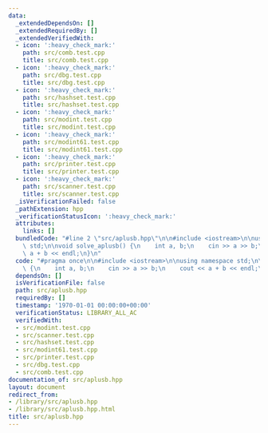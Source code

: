 ```yaml
---
data:
  _extendedDependsOn: []
  _extendedRequiredBy: []
  _extendedVerifiedWith:
  - icon: ':heavy_check_mark:'
    path: src/comb.test.cpp
    title: src/comb.test.cpp
  - icon: ':heavy_check_mark:'
    path: src/dbg.test.cpp
    title: src/dbg.test.cpp
  - icon: ':heavy_check_mark:'
    path: src/hashset.test.cpp
    title: src/hashset.test.cpp
  - icon: ':heavy_check_mark:'
    path: src/modint.test.cpp
    title: src/modint.test.cpp
  - icon: ':heavy_check_mark:'
    path: src/modint61.test.cpp
    title: src/modint61.test.cpp
  - icon: ':heavy_check_mark:'
    path: src/printer.test.cpp
    title: src/printer.test.cpp
  - icon: ':heavy_check_mark:'
    path: src/scanner.test.cpp
    title: src/scanner.test.cpp
  _isVerificationFailed: false
  _pathExtension: hpp
  _verificationStatusIcon: ':heavy_check_mark:'
  attributes:
    links: []
  bundledCode: "#line 2 \"src/aplusb.hpp\"\n\n#include <iostream>\n\nusing namespace\
    \ std;\n\nvoid solve_aplusb() {\n    int a, b;\n    cin >> a >> b;\n    cout <<\
    \ a + b << endl;\n}\n"
  code: "#pragma once\n\n#include <iostream>\n\nusing namespace std;\n\nvoid solve_aplusb()\
    \ {\n    int a, b;\n    cin >> a >> b;\n    cout << a + b << endl;\n}"
  dependsOn: []
  isVerificationFile: false
  path: src/aplusb.hpp
  requiredBy: []
  timestamp: '1970-01-01 00:00:00+00:00'
  verificationStatus: LIBRARY_ALL_AC
  verifiedWith:
  - src/modint.test.cpp
  - src/scanner.test.cpp
  - src/hashset.test.cpp
  - src/modint61.test.cpp
  - src/printer.test.cpp
  - src/dbg.test.cpp
  - src/comb.test.cpp
documentation_of: src/aplusb.hpp
layout: document
redirect_from:
- /library/src/aplusb.hpp
- /library/src/aplusb.hpp.html
title: src/aplusb.hpp
---
```

